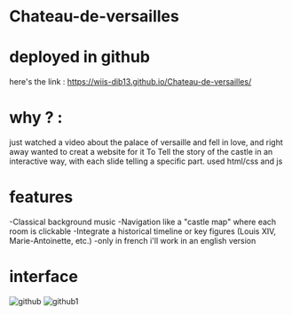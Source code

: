 # Chateau-de-versailles

# deployed in github 
here's the link : https://wiis-dib13.github.io/Chateau-de-versailles/

# why ? :
just watched a video about the palace of versaille and fell in love, and right away wanted to creat a website for it 
To Tell the story of the castle in an interactive way, with each slide telling a specific part.
used html/css and js 

# features 
-Classical background music
-Navigation like a "castle map" where each room is clickable
-Integrate a historical timeline or key figures (Louis XIV, Marie-Antoinette, etc.)
-only in french i'll work in an english version

# interface 
![github](https://github.com/user-attachments/assets/bf1be954-760b-4bd7-af66-2a674e71a36c)
![github1](https://github.com/user-attachments/assets/21f17d4c-ec7d-4b35-9f7c-f2de81bb652f)
